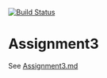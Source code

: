 [![Build Status](https://dev.azure.com/dsergio/CSCD379-2020-Winter/_apis/build/status/dsergio.EWU-CSCD379-2020-Winter?branchName=master)](https://dev.azure.com/dsergio/CSCD379-2020-Winter/_build/latest?definitionId=1&branchName=master)


# Assignment3

See [Assignment3.md](Assignment3.md)

